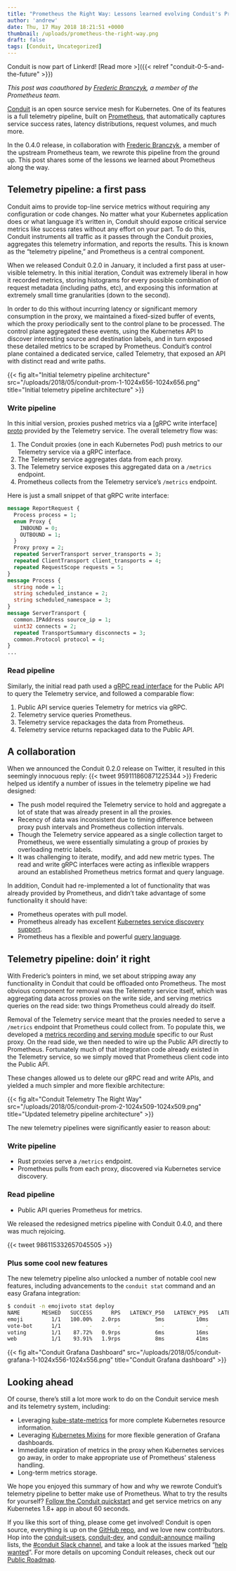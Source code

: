 ```yaml
---
title: "Prometheus the Right Way: Lessons learned evolving Conduit's Prometheus integration"
author: 'andrew'
date: Thu, 17 May 2018 18:21:51 +0000
thumbnail: /uploads/prometheus-the-right-way.png
draft: false
tags: [Conduit, Uncategorized]
---
```


Conduit is now part of Linkerd! [Read more >]({{< relref
"conduit-0-5-and-the-future" >}})

_This post was coauthored by_ [_Frederic
Branczyk_](https://twitter.com/fredbrancz)_, a member of the Prometheus team._

[Conduit](https://conduit.io/) is an open source service mesh for Kubernetes.
One of its features is a full telemetry pipeline, built on
[Prometheus](https://prometheus.io/), that automatically captures service
success rates, latency distributions, request volumes, and much more.

In the 0.4.0 release, in collaboration with [Frederic
Branczyk](https://twitter.com/fredbrancz), a member of the upstream Prometheus
team, we rewrote this pipeline from the ground up. This post shares some of the
lessons we learned about Prometheus along the way.

## Telemetry pipeline: a first pass

Conduit aims to provide top-line service metrics without requiring any
configuration or code changes. No matter what your Kubernetes application does
or what language it’s written in, Conduit should expose critical service metrics
like success rates without any effort on your part. To do this, Conduit
instruments all traffic as it passes through the Conduit proxies, aggregates
this telemetry information, and reports the results. This is known as the
“telemetry pipeline,” and Prometheus is a central component.

When we released Conduit 0.2.0 in January, it included a first pass at
user-visible telemetry. In this initial iteration, Conduit was extremely liberal
in how it recorded metrics, storing histograms for every possible combination of
request metadata (including paths, etc), and exposing this information at
extremely small time granularities (down to the second).

In order to do this without incurring latency or significant memory consumption
in the proxy, we maintained a fixed-sized buffer of events, which the proxy
periodically sent to the control plane to be processed. The control plane
aggregated these events, using the Kubernetes API to discover interesting source
and destination labels, and in turn exposed these detailed metrics to be scraped
by Prometheus. Conduit’s control plane contained a dedicated service, called
Telemetry, that exposed an API with distinct read and write paths.

{{< fig
  alt="Initial telemetry pipeline architecture" src="/uploads/2018/05/conduit-prom-1-1024x656-1024x656.png"
  title="Initial telemetry pipeline architecture" >}}

### Write pipeline

In this initial version, proxies pushed metrics via a [gRPC write interface]
[proto] provided by the Telemetry service. The overall telemetry flow
was:

1. The Conduit proxies (one in each Kubernetes Pod) push metrics to our
   Telemetry service via a gRPC interface.
2. The Telemetry service aggregates data from each proxy.
3. The Telemetry service exposes this aggregated data on a `/metrics` endpoint.
4. Prometheus collects from the Telemetry service’s `/metrics` endpoint.

Here is just a small snippet of that gRPC write interface:

```protobuf
message ReportRequest {
  Process process = 1;
  enum Proxy {
    INBOUND = 0;
    OUTBOUND = 1;
  }
  Proxy proxy = 2;
  repeated ServerTransport server_transports = 3;
  repeated ClientTransport client_transports = 4;
  repeated RequestScope requests = 5;
}
message Process {
  string node = 1;
  string scheduled_instance = 2;
  string scheduled_namespace = 3;
}
message ServerTransport {
  common.IPAddress source_ip = 1;
  uint32 connects = 2;
  repeated TransportSummary disconnects = 3;
  common.Protocol protocol = 4;
}
...
```

### Read pipeline

Similarly, the initial read path used a [gRPC read
interface](https://github.com/runconduit/conduit/blob/v0.2.0/proto/controller/telemetry/telemetry.proto#L7-L35)
for the Public API to query the Telemetry service, and followed a comparable
flow:

1. Public API service queries Telemetry for metrics via gRPC.
2. Telemetry service queries Prometheus.
3. Telemetry service repackages the data from Prometheus.
4. Telemetry service returns repackaged data to the Public API.

## A collaboration

When we announced the Conduit 0.2.0 release on Twitter, it resulted in this
seemingly innocuous reply: {{< tweet 959111860871225344 >}} Frederic helped us
identify a number of issues in the telemetry pipeline we had designed:

- The push model required the Telemetry service to hold and aggregate a lot of
  state that was already present in all the proxies.
- Recency of data was inconsistent due to timing difference between proxy push
  intervals and Prometheus collection intervals.
- Though the Telemetry service appeared as a single collection target to
  Prometheus, we were essentially simulating a group of proxies by overloading
  metric labels.
- It was challenging to iterate, modify, and add new metric types. The read and
  write gRPC interfaces were acting as inflexible wrappers around an established
  Prometheus metrics format and query language.

In addition, Conduit had re-implemented a lot of functionality that was already
provided by Prometheus, and didn’t take advantage of some functionality it
should have:

- Prometheus operates with pull model.
- Prometheus already has excellent [Kubernetes service discovery
  support](https://prometheus.io/docs/prometheus/latest/configuration/configuration/#%3Ckubernetes_sd_config%3E).
- Prometheus has a flexible and powerful [query
  language](https://prometheus.io/docs/prometheus/latest/querying/basics/).

## Telemetry pipeline: doin’ it right

With Frederic’s pointers in mind, we set about stripping away any functionality
in Conduit that could be offloaded onto Prometheus. The most obvious component
for removal was the Telemetry service itself, which was aggregating data across
proxies on the write side, and serving metrics queries on the read side: two
things Prometheus could already do itself.

Removal of the Telemetry service meant that the proxies needed to serve a
`/metrics` endpoint that Prometheus could collect from. To populate this, we
developed a [metrics recording and serving
module](https://github.com/runconduit/conduit/tree/86bb701be8ce5904334a29452fca25d0f507f6dc/proxy/src/telemetry/metrics)
specific to our Rust proxy. On the read side, we then needed to wire up the
Public API directly to Prometheus. Fortunately much of that integration code
already existed in the Telemetry service, so we simply moved that Prometheus
client code into the Public API.

These changes allowed us to delete our gRPC read and write APIs, and yielded a
much simpler and more flexible architecture:

{{< fig
  alt="Conduit Telemetry The Right Way" src="/uploads/2018/05/conduit-prom-2-1024x509-1024x509.png"
  title="Updated telemetry pipeline architecture" >}}

The new telemetry pipelines were significantly easier to reason about:

### Write pipeline

- Rust proxies serve a `/metrics` endpoint.
- Prometheus pulls from each proxy, discovered via Kubernetes service discovery.

### Read pipeline

- Public API queries Prometheus for metrics.

We released the redesigned metrics pipeline with Conduit 0.4.0, and there was
much rejoicing.

{{< tweet 986115332657045505 >}}

### Plus some cool new features

The new telemetry pipeline also unlocked a number of notable cool new features,
including advancements to the `conduit stat` command and an easy Grafana
integration:

```bash
$ conduit -n emojivoto stat deploy
NAME       MESHED   SUCCESS      RPS   LATENCY_P50   LATENCY_P95   LATENCY_P99
emoji         1/1   100.00%   2.0rps           5ms          10ms          10ms
vote-bot      1/1         -        -             -             -             -
voting        1/1    87.72%   0.9rps           6ms          16ms          19ms
web           1/1    93.91%   1.9rps           8ms          41ms          48ms
```

{{< fig
  alt="Conduit Grafana Dashboard"
  src="/uploads/2018/05/conduit-grafana-1-1024x556-1024x556.png"
  title="Conduit Grafana dashboard" >}}

## Looking ahead

Of course, there’s still a lot more work to do on the Conduit service mesh and
its telemetry system, including:

- Leveraging
  [kube-state-metrics](https://github.com/kubernetes/kube-state-metrics) for
  more complete Kubernetes resource information.
- Leveraging [Kubernetes
  Mixins](https://github.com/kubernetes-monitoring/kubernetes-mixin) for more
  flexible generation of Grafana dashboards.
- Immediate expiration of metrics in the proxy when Kubernetes services go away,
  in order to make appropriate use of Prometheus' staleness handling.
- Long-term metrics storage.

We hope you enjoyed this summary of how and why we rewrote Conduit’s telemetry
pipeline to better make use of Prometheus. What to try the results for yourself?
[Follow the Conduit quickstart](https://conduit.io/getting-started/) and get
service metrics on any Kubernetes 1.8+ app in about 60 seconds.

If you like this sort of thing, please come get involved! Conduit is open
source, everything is up on the [GitHub
repo](https://github.com/runconduit/conduit), and we love new contributors. Hop
into the [conduit-users](https://groups.google.com/forum/#!forum/conduit-users),
[conduit-dev](https://groups.google.com/forum/#!forum/conduit-dev), and
[conduit-announce](https://groups.google.com/forum/#!forum/conduit-announce)
mailing lists, the [#conduit Slack channel](https://slack.linkerd.io/), and take
a look at the issues marked “[help
wanted](https://github.com/runconduit/conduit/labels/help%20wanted)”. For more
details on upcoming Conduit releases, check out our [Public
Roadmap](https://conduit.io/roadmap/).

[proto]: https://github.com/runconduit/conduit/blob/v0.2.0/proto/proxy/telemetry/telemetry.proto
